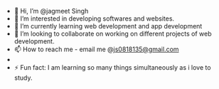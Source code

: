 - 👋 Hi, I’m @jagmeet Singh
- 👀 I’m interested in developing softwares and websites.
- 🌱 I’m currently learning web development and app development
- 💞️ I’m looking to collaborate on working on different projects of web development.
- 📫 How to reach me - email me @js0818135@gmail.com
-
- ⚡ Fun fact: I am learning so many things simultaneously as i love to study.

<!---
jagmeet-techie/jagmeet-techie is a ✨ special ✨ repository because its `README.md` (this file) appears on your GitHub profile.
You can click the Preview link to take a look at your changes.
--->
